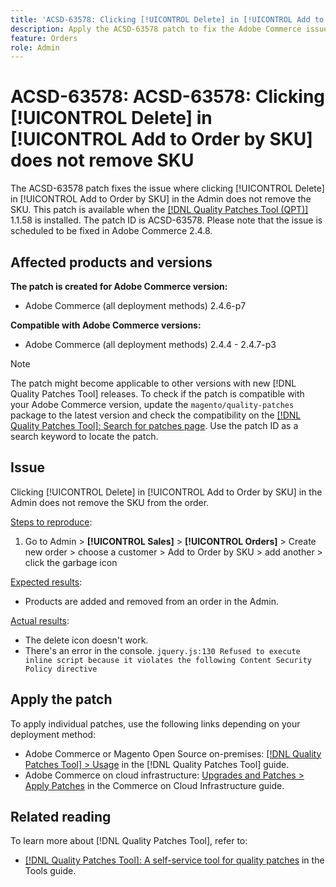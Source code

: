 ```yaml
---
title: 'ACSD-63578: Clicking [!UICONTROL Delete] in [!UICONTROL Add to Order by SKU] does not remove SKU'
description: Apply the ACSD-63578 patch to fix the Adobe Commerce issue where clicking [!UICONTROL Delete] in [!UICONTROL Add to Order by SKU] in the Admin does not remove the SKU.
feature: Orders
role: Admin
---
```


# ACSD-63578: ACSD-63578: Clicking [!UICONTROL Delete] in [!UICONTROL Add to Order by SKU] does not remove SKU

The ACSD-63578 patch fixes the issue where clicking [!UICONTROL Delete] in [!UICONTROL Add to Order by SKU] in the Admin does not remove the SKU. This patch is available when the [[!DNL Quality Patches Tool (QPT)]](/help/tools/quality-patches-tool/quality-patches-tool-to-self-serve-quality-patches.md) 1.1.58 is installed. The patch ID is ACSD-63578. Please note that the issue is scheduled to be fixed in Adobe Commerce 2.4.8.

## Affected products and versions

**The patch is created for Adobe Commerce version:**

* Adobe Commerce (all deployment methods) 2.4.6-p7

**Compatible with Adobe Commerce versions:**

* Adobe Commerce (all deployment methods) 2.4.4 - 2.4.7-p3

>[!NOTE]
>
>The patch might become applicable to other versions with new [!DNL Quality Patches Tool] releases. To check if the patch is compatible with your Adobe Commerce version, update the `magento/quality-patches` package to the latest version and check the compatibility on the [[!DNL Quality Patches Tool]: Search for patches page](https://experienceleague.adobe.com/tools/commerce-quality-patches/index.html). Use the patch ID as a search keyword to locate the patch.

## Issue

Clicking [!UICONTROL Delete] in [!UICONTROL Add to Order by SKU] in the Admin does not remove the SKU from the order.

<u>Steps to reproduce</u>:

1. Go to Admin > **[!UICONTROL Sales]** > **[!UICONTROL Orders]** > Create new order > choose a customer > Add to Order by SKU > add another > click the garbage icon

<u>Expected results</u>:

* Products are added and removed from an order in the Admin.

<u>Actual results</u>:

* The delete icon doesn't work.
* There's an error in the console.
`jquery.js:130 Refused to execute inline script because it violates the following Content Security Policy directive`

## Apply the patch

To apply individual patches, use the following links depending on your deployment method:

* Adobe Commerce or Magento Open Source on-premises: [[!DNL Quality Patches Tool] > Usage](/help/tools/quality-patches-tool/usage.md) in the [!DNL Quality Patches Tool] guide.
* Adobe Commerce on cloud infrastructure: [Upgrades and Patches > Apply Patches](https://experienceleague.adobe.com/docs/commerce-cloud-service/user-guide/develop/upgrade/apply-patches.html) in the Commerce on Cloud Infrastructure guide.

## Related reading

To learn more about [!DNL Quality Patches Tool], refer to:

* [[!DNL Quality Patches Tool]: A self-service tool for quality patches](/help/tools/quality-patches-tool/quality-patches-tool-to-self-serve-quality-patches.md) in the Tools guide.
